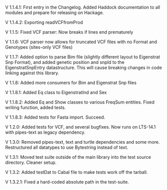 V 1.1.4.1: First entry in the Changelog. Added Haddock documentation to all modules and prepare for releasing on Hackage.

V 1.1.4.2: Exporting readVCFfromProd

V 1.1.5: Fixed VCF parser: Now breaks if lines end prematurely

V 1.1.6: VCF parser now allows for truncated VCF files with no Format and Genotypes (sites-only VCF files)

V 1.1.7: Added option to parse Bim file (slightly different layout to Eigenstrat Snp Format), and added genetic position and snpId to the EigenstratSnpEntry datastructure. This will cause breaking changes in code linking against this library.

V 1.1.8: Added more consumers for Bim and Eigenstrat Snp files

V 1.1.8.1: Added Eq class to EigenstratInd and Sex

V 1.1.8.2: Added Eq and Show classes to various FreqSum entities. Fixed writing function, added tests.

V 1.1.8.3: Added tests for Fasta import. Succeed.

V 1.2.0: Added tests for VCF, and several bugfixes. Now runs on LTS-14.1 with pipes-text as legacy dependency.

V 1.3.0: Removed pipes-text, text and turtle dependencies and some more. Restructured all datatypes to use Bytestring instead of text. 

V 1.3.1: Moved test suite outside of the main library into the test source directory. Cleaner setup.

V 1.3.2: Added testDat to Cabal file to make tests work off the tarball.

V 1.3.2.1: Fixed a hard-coded absolute path in the test-suite.
